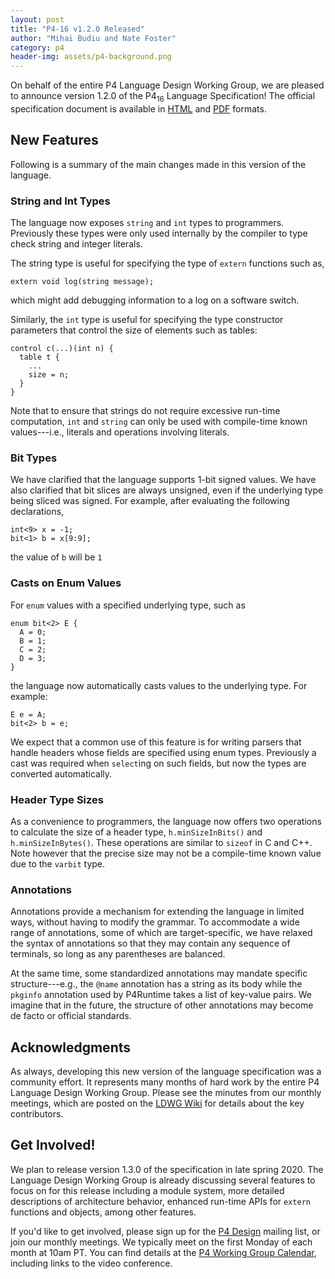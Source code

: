```yaml
---
layout: post
title: "P4-16 v1.2.0 Released"
author: "Mihai Budiu and Nate Foster"
category: p4
header-img: assets/p4-background.png
---
```


On behalf of the entire P4 Language Design Working Group, we are
pleased to announce version 1.2.0 of the P4<sub>16</sub> Language
Specification! The official specification document is available in
[HTML](https://p4.org/p4-spec/docs/P4-16-v1.2.0.html) and
[PDF](https://p4.org/p4-spec/docs/P4-16-v1.2.0.pdf) formats.

## New Features

Following is a summary of the main changes made in this version of the
language.

### String and Int Types

The language now exposes `string` and `int` types to programmers.
Previously these types were only used internally by the compiler to
type check string and integer literals.

The string type is useful for specifying the type of `extern`
functions such as,
```
extern void log(string message);
``` 
which might add debugging information to a log on a software switch.

Similarly, the `int` type is useful for specifying the type
constructor parameters that control the size of elements such as
tables:
```
control c(...)(int n) {
  table t {
    ...
    size = n;
  } 
}
```
Note that to ensure that strings do not require excessive run-time
computation, `int` and `string` can only be used with compile-time
known values---i.e., literals and operations involving literals.

### Bit Types

We have clarified that the language supports 1-bit signed values. We
have also clarified that bit slices are always unsigned, even if the
underlying type being sliced was signed. For example, after evaluating
the following declarations,
```
int<9> x = -1;
bit<1> b = x[9:9];
```
the value of `b` will be `1`

### Casts on Enum Values

For `enum` values with a specified underlying type, such as 
```
enum bit<2> E {
  A = 0;
  B = 1;
  C = 2;
  D = 3;
}
```
the language now automatically casts values to the underlying type.
For example:
```
E e = A;
bit<2> b = e;
```
We expect that a common use of this feature is for writing parsers
that handle headers whose fields are specified using enum types.
Previously a cast was required when `select`ing on such fields, but
now the types are converted automatically.

### Header Type Sizes

As a convenience to programmers, the language now offers two
operations to calculate the size of a header type, `h.minSizeInBits()`
and `h.minSizeInBytes()`. These operations are similar to `sizeof` in
C and C++. Note however that the precise size may not be a
compile-time known value due to the `varbit` type.

### Annotations

Annotations provide a mechanism for extending the language in limited
ways, without having to modify the grammar. To accommodate a wide
range of annotations, some of which are target-specific, we have
relaxed the syntax of annotations so that they may contain any
sequence of terminals, so long as any parentheses are balanced.

At the same time, some standardized annotations may mandate specific
structure---e.g., the `@name` annotation has a string as its body
while the `pkginfo` annotation used by P4Runtime takes a list of
key-value pairs. We imagine that in the future, the structure of other
annotations may become de facto or official standards.

## Acknowledgments

As always, developing this new version of the language specification
was a community effort. It represents many months of hard work by the
entire P4 Language Design Working Group. Please see the minutes from
our monthly meetings, which are posted on the 
[LDWG Wiki](https://github.com/p4lang/p4-spec/wiki/Language-Design-Working-Group) for details about the key contributors.

## Get Involved!

We plan to release version 1.3.0 of the specification in late spring 2020. 
The Language Design Working Group is already discussing several
features to focus on for this release including a module system, more
detailed descriptions of architecture behavior, enhanced run-time APIs
for `extern` functions and objects, among other features. 

If you'd like to get involved, please sign up for the [P4
Design](https://lists.p4.org/mailman/listinfo/p4-design_lists.p4.org)
mailing list, or join our monthly meetings. We typically meet on the
first Monday of each month at 10am PT. You can find details at the [P4
Working Group Calendar](https://calendar.google.com/calendar?cid=ajR0bzQycnNqcXRma3MwcWI3aWFoOGdvdXNAZ3JvdXAuY2FsZW5kYXIuZ29vZ2xlLmNvbQ),
including links to the video conference.
